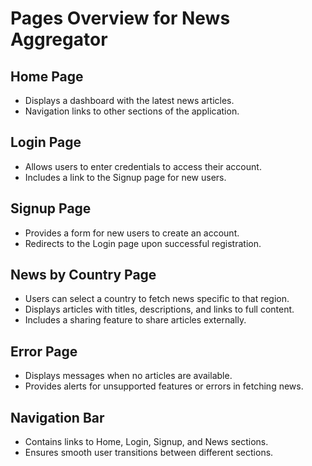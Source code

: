 # Pages Overview for News Aggregator

## Home Page

- Displays a dashboard with the latest news articles.
- Navigation links to other sections of the application.

## Login Page

- Allows users to enter credentials to access their account.
- Includes a link to the Signup page for new users.

## Signup Page

- Provides a form for new users to create an account.
- Redirects to the Login page upon successful registration.

## News by Country Page

- Users can select a country to fetch news specific to that region.
- Displays articles with titles, descriptions, and links to full content.
- Includes a sharing feature to share articles externally.

## Error Page

- Displays messages when no articles are available.
- Provides alerts for unsupported features or errors in fetching news.

## Navigation Bar

- Contains links to Home, Login, Signup, and News sections.
- Ensures smooth user transitions between different sections.
